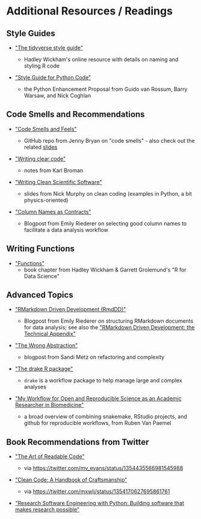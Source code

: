 # Additional Resources / Readings

## Style Guides

* ["The tidyverse style guide"](https://style.tidyverse.org/)
  - Hadley Wickham's online resource with details on naming and styling R code

* ["Style Guide for Python Code"](https://www.python.org/dev/peps/pep-0008/)
  - the Python Enhancement Proposal from Guido van Rossum, Barry Warsaw, and Nick Coghlan

## Code Smells and Recommendations

* ["Code Smells and Feels"](https://github.com/jennybc/code-smells-and-feels)
  - GitHub repo from Jenny Bryan on "code smells" - also check out the related [slides](https://speakerdeck.com/jennybc/code-smells-and-feels)

* ["Writing clear code"](https://kbroman.org/AdvData/14_clearcode.pdf)
  - notes from Karl Broman

* ["Writing Clean Scientific Software"](https://zenodo.org/record/3922957)
  - slides from Nick Murphy on clean coding (examples in Python, a bit physics-oriented)
  
* ["Column Names as Contracts"](https://emilyriederer.netlify.app/post/column-name-contracts/)
  - Blogpost from Emily Riederer on selecting good column names to facilitate a data analysis workflow

## Writing Functions

* ["Functions"](https://r4ds.had.co.nz/functions.html)
  - book chapter from Hadley Wickham & Garrett Grolemund's "R for Data Science"
  
## Advanced Topics

* ["RMarkdown Driven Development (RmdDD)"](https://emilyriederer.netlify.app/post/rmarkdown-driven-development/)
  - Blogpost from Emily Riederer on structuring RMarkdown documents for data analysis; see also the ["RMarkdown Driven Development: the Technical Appendix"](https://emilyriederer.netlify.app/post/rmddd-tech-appendix/)
  
* ["The Wrong Abstraction"](https://sandimetz.com/blog/2016/1/20/the-wrong-abstraction)
  - blogpost from Sandi Metz on refactoring and complexity
  
* ["The drake R package"](https://docs.ropensci.org/drake/)
  - `drake` is a workflow package to help manage large and complex analyses

* ["My Workflow for Open and Reproducible Science as an Academic Researcher in Biomedicine"](https://towardsdatascience.com/my-workflow-for-open-and-reproducible-science-as-an-academic-researcher-in-biomedicine-b41eaabcd420)
  - a broad overview of combining snakemake, RStudio projects, and github for reproducible workflows, from Ruben Van Paemel

## Book Recommendations from Twitter

* ["The Art of Readable Code"](https://www.oreilly.com/library/view/the-art-of/9781449318482/)
  - via https://twitter.com/mv_evans/status/1354435566981545988
  
* ["Clean Code: A Handbook of Craftsmanship"](https://www.oreilly.com/library/view/clean-code-a/9780136083238/)
  - via https://twitter.com/mxwlj/status/1354170627695861761
  
* ["Research Software Engineering with Python: Building software that makes research possible"](https://www.routledge.com/Research-Software-Engineering-with-Python-Building-software-that-makes/Irving-Hertweck-Johnston-Ostblom-Wickham-Wilson/p/book/9780367698324)
  